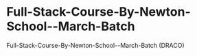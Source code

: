 # Full-Stack-Course-By-Newton-School--March-Batch
Full-Stack-Course-By-Newton-School--March-Batch (DRACO)
